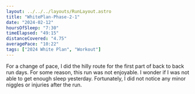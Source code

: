 ```yaml
---
layout: ../../../layouts/RunLayout.astro
title: "WhitePlan-Phase-2-1"
date: "2024-02-12"
hoursOfSleep: "7:30"
timeElapsed: "49:15"
distanceCovered: "4.75"
averagePace: "10:22"
tags: ["2024 White Plan", "Workout"]
---
```


For a change of pace, I did the hilly route for the first part of back to back run days. For some reason, this run was not enjoyable. I wonder if I was not able to get enough sleep yesterday. Fortunately, I did not notice any minor niggles or injuries after the run.

